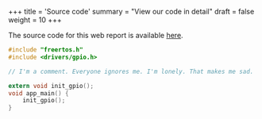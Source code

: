 +++
title = 'Source code'
summary = "View our code in detail"
draft = false
weight = 10
+++

The source code for this web report is available [here](https://github.com/andergisomon/efb2073_report "Title").

``` c
#include "freertos.h"
#include <drivers/gpio.h>

// I'm a comment. Everyone ignores me. I'm lonely. That makes me sad.

extern void init_gpio();
void app_main() {
    init_gpio();
}
```